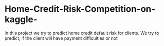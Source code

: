 # Home-Credit-Risk-Competition-on-kaggle-
In this project we try to predict home credit default risk for clients. We try to predict, if the client will have payment difficulties or not
